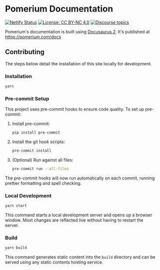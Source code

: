 # Pomerium Documentation

[![Netlify Status](https://api.netlify.com/api/v1/badges/37046516-2e94-423f-bc17-453163570fad/deploy-status)](https://app.netlify.com/sites/pomerium-docusaurus/deploys) [![License: CC BY-NC 4.0](https://img.shields.io/badge/License-CC_BY--NC_4.0-lightgrey.svg)](https://creativecommons.org/licenses/by-nc/4.0/) [![Discourse topics](https://img.shields.io/discourse/topics?label=Discuss&server=https%3A%2F%2Fdiscuss.pomerium.com%2F&style=flat-square)](https://discuss.pomerium.com/)

Pomerium's documentation is built using [Docusaurus 2](https://docusaurus.io/). It's published at <https://pomerium.com/docs>

## Contributing

The steps below detail the installation of this site locally for development.

### Installation

```sh
yarn
```

### Pre-commit Setup

This project uses pre-commit hooks to ensure code quality. To set up pre-commit:

1. Install pre-commit:
   ```sh
   pip install pre-commit
   ```
2. Install the git hook scripts:

   ```sh
   pre-commit install
   ```

3. (Optional) Run against all files:
   ```sh
   pre-commit run --all-files
   ```

The pre-commit hooks will now run automatically on each commit, running prettier formatting and spell checking.

### Local Development

```sh
yarn start
```

This command starts a local development server and opens up a browser window. Most changes are reflected live without having to restart the server.

### Build

```sh
yarn build
```

This command generates static content into the `build` directory and can be served using any static contents hosting service.
